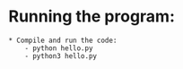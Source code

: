 # Running the program:

	* Compile and run the code:
		- python hello.py
		- python3 hello.py
    


